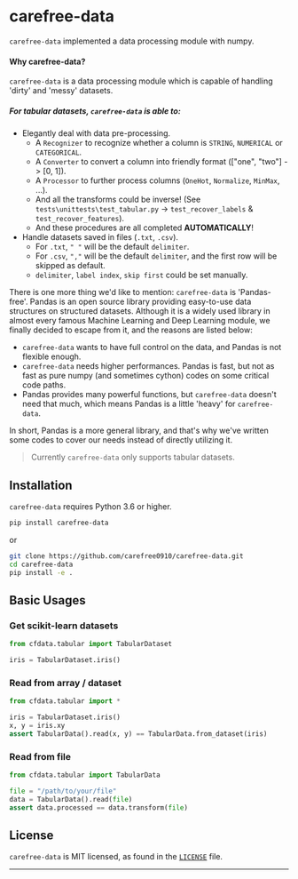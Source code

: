 # carefree-data

`carefree-data` implemented a data processing module with numpy.

#### Why carefree-data?

`carefree-data` is a data processing module which is capable of handling 'dirty' and 'messy' datasets.

##### For tabular datasets, `carefree-data` is able to:

+ Elegantly deal with data pre-processing.
    + A `Recognizer` to recognize whether a column is `STRING`, `NUMERICAL` or `CATEGORICAL`.
    + A `Converter` to convert a column into friendly format (["one", "two"] -> [0, 1]).
    + A `Processor` to further process columns (`OneHot`, `Normalize`, `MinMax`, ...).
    + And all the transforms could be inverse! (See `tests\unittests\test_tabular.py` -> `test_recover_labels` & `test_recover_features`).
    + And these procedures are all completed **AUTOMATICALLY**!
+ Handle datasets saved in files (`.txt`, `.csv`).
    + For `.txt`, `" "` will be the default `delimiter`.
    + For `.csv`, `","` will be the default `delimiter`, and the first row will be skipped as default.
    + `delimiter`, `label index`, `skip first` could be set manually.

There is one more thing we'd like to mention: `carefree-data` is 'Pandas-free'. Pandas is an open source library providing easy-to-use data structures on structured datasets. Although it is a widely used library in almost every famous Machine Learning and Deep Learning module, we finally decided to escape from it, and the reasons are listed below:

+ `carefree-data` wants to have full control on the data, and Pandas is not flexible enough.
+ `carefree-data` needs higher performances. Pandas is fast, but not as fast as pure numpy (and sometimes cython) codes on some critical code paths.
+ Pandas provides many powerful functions, but `carefree-data` doesn't need that much, which means Pandas is a little 'heavy' for `carefree-data`.

In short, Pandas is a more general library, and that's why we've written some codes to cover our needs instead of directly utilizing it.


> Currently `carefree-data` only supports tabular datasets.


## Installation

`carefree-data` requires Python 3.6 or higher.

```bash
pip install carefree-data
```

or

```bash
git clone https://github.com/carefree0910/carefree-data.git
cd carefree-data
pip install -e .
```


## Basic Usages

### Get scikit-learn datasets

```python
from cfdata.tabular import TabularDataset

iris = TabularDataset.iris()
```

### Read from array / dataset

```python
from cfdata.tabular import *

iris = TabularDataset.iris()
x, y = iris.xy
assert TabularData().read(x, y) == TabularData.from_dataset(iris)
```

### Read from file

```python
from cfdata.tabular import TabularData

file = "/path/to/your/file"
data = TabularData().read(file)
assert data.processed == data.transform(file)
```


## License

`carefree-data` is MIT licensed, as found in the [`LICENSE`](about/license.md) file.

---
